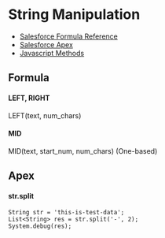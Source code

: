 # String Manipulation
* [Salesforce Formula Reference](https://help.salesforce.com/s/articleView?id=sf.customize_functions.htm&type=5)
* [Salesforce Apex](https://developer.salesforce.com/docs/atlas.en-us.apexref.meta/apexref/apex_methods_system_string.htm)
* [Javascript Methods](https://www.w3schools.com/js/js_string_methods.asp)

## Formula
#### LEFT, RIGHT  
LEFT(text, num_chars)

#### MID  
MID(text, start_num, num_chars) (One-based)

## Apex
#### str.split  
```
String str = 'this-is-test-data';
List<String> res = str.split('-', 2);
System.debug(res);
```
